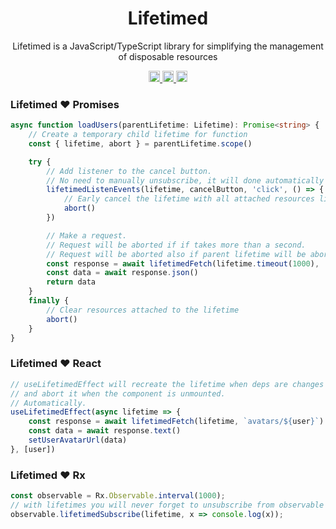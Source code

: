 <h1 align="center">Lifetimed</h1>

<p align="center">
Lifetimed is a JavaScript/TypeScript library for simplifying the management of disposable resources
</p>

<p align="center">
  <a href="https://www.npmjs.com/package/lifetimed">
    <img src="https://img.shields.io/npm/dm/lifetimed.svg" alt="downloads" height="18">
  </a>
  <a href="https://www.npmjs.com/package/lifetimed">
    <img src="https://img.shields.io/npm/v/lifetimed.svg" alt="npm version" height="18">
  </a>
  <a href="https://github.com/vanifatovvlad/lifetimed">
    <img src="https://img.shields.io/npm/l/lifetimed.svg" alt="MIT license" height="18">
  </a>
</p>

### Lifetimed :heart: Promises
```ts
async function loadUsers(parentLifetime: Lifetime): Promise<string> {
    // Сreate a temporary child lifetime for function
    const { lifetime, abort } = parentLifetime.scope()

    try {
        // Add listener to the cancel button.
        // No need to manually unsubscribe, it will done automatically
        lifetimedListenEvents(lifetime, cancelButton, 'click', () => {            
            // Early cancel the lifetime with all attached resources like web-request or setTimeouts
            abort()
        })

        // Make a request.
        // Request will be aborted if if takes more than a second.
        // Request will be aborted also if parent lifetime will be aborted.
        const response = await lifetimedFetch(lifetime.timeout(1000), '/users')
        const data = await response.json()
        return data
    }
    finally {
        // Clear resources attached to the lifetime
        abort()
    }
}
```

### Lifetimed :heart: React
```ts
// useLifetimedEffect will recreate the lifetime when deps are changes 
// and abort it when the component is unmounted.
// Automatically.
useLifetimedEffect(async lifetime => {
    const response = await lifetimedFetch(lifetime, `avatars/${user}`)
    const data = await response.text()
    setUserAvatarUrl(data)
}, [user])
```
### Lifetimed :heart: Rx
```ts
const observable = Rx.Observable.interval(1000);
// with lifetimes you will never forget to unsubscribe from observable
observable.lifetimedSubscribe(lifetime, x => console.log(x));
```
